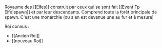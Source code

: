Royaume des [[Elfes]] construit par ceux qui se sont fait [[Event Tp Elfe|spawn]] et par leur descendants. Comprend toute la forêt principale de spawn. C'est une monarchie (ou s'en est devenue une au fur et à mesure)

Roi connus :
- [[Ancien Roi]]
- [[nouveau Roi]]